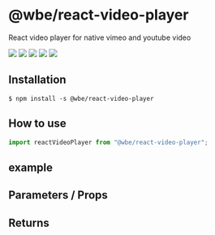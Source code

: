 # @wbe/react-video-player

React video player for native vimeo and youtube video

![](https://img.shields.io/npm/v/@wbe/react-video-player/latest.svg)
![](https://img.shields.io/bundlephobia/minzip/@wbe/react-video-player.svg)
![](https://img.shields.io/david/willybrauner/libraries.svg?path=packages%2Freact-components%2Freact-video-player)
![](https://img.shields.io/npm/dt/@wbe/react-video-player.svg)
![](https://img.shields.io/npm/l/@wbe/react-video-player.svg)

## Installation

```shell script
$ npm install -s @wbe/react-video-player
```

## How to use

```js
import reactVideoPlayer from "@wbe/react-video-player";
```

## example

## Parameters / Props

## Returns
